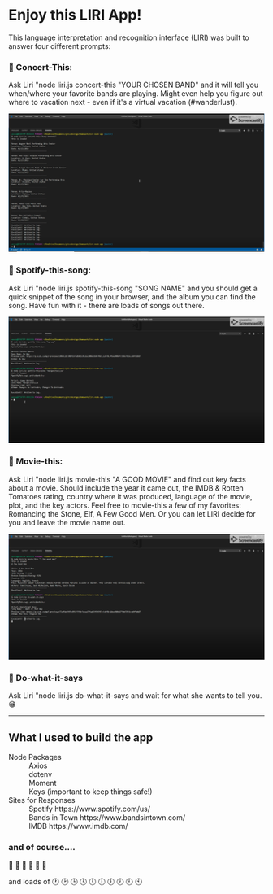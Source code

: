 # **Enjoy this LIRI App!**

This language interpretation and recognition interface (LIRI) was built to answer four different prompts:

### :musical_note: Concert-This:
Ask Liri "node liri.js concert-this "YOUR CHOSEN BAND" and it will tell you when/where your favorite bands are playing.  Might even help you figure out where to vacation next - even if it's a virtual vacation (#wanderlust).

![alt text](https://github.com/anniekay825/liri-node-app/blob/master/liri1.PNG "LIRI")

### :musical_score: Spotify-this-song:
Ask Liri "node liri.js spotify-this-song "SONG NAME" and you should get a quick snippet of the song in your browser, and the album you can find the song.  Have fun with it - there are loads of songs out there.

![alt text](https://github.com/anniekay825/liri-node-app/blob/master/liri2.PNG "LIRI")

### :movie_camera: Movie-this:
Ask Liri "node liri.js movie-this "A GOOD MOVIE" and find out key facts about a movie. Should include the year it came out, the IMDB & Rotten Tomatoes rating, country where it was produced, language of the movie, plot, and the key actors.  Feel free to movie-this a few of my favorites:  Romancing the Stone, Elf, A Few Good Men.  Or you can let LIRI decide for you and leave the movie name out.  

![alt text](https://github.com/anniekay825/liri-node-app/blob/master/liri3.PNG "LIRI")

### :crystal_ball: Do-what-it-says
Ask Liri "node liri.js do-what-it-says and wait for what she wants to tell you. :grin:

---
## **What I used to build the app**

<dl>
  <dt>Node Packages</dt>
  <dd>Axios</dd>
  <dd>dotenv</dd>
  <dd>Moment</dd>
  <dd>Keys (important to keep things safe!)</dd>

  <dt>Sites for Responses</dt>
  <dd>Spotify https://www.spotify.com/us/</dd>
  <dd>Bands in Town https://www.bandsintown.com/</dd>
  <dd>IMDB https://www.imdb.com/</dd>
</dl>

### and of course....
:chocolate_bar: :cookie: :candy: :apple: :banana: :orange:

and loads of :clock1: :clock2: :clock3: :clock4: :clock5: :clock6: :clock7: :clock8: :clock9: :clock10:

